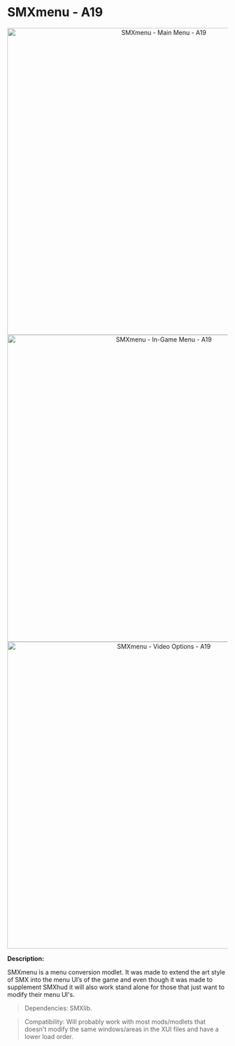 # SMXmenu - A19

<p align="center">
  <img src="https://staticdelivery.nexusmods.com/mods/1059/images/22/22-1601026435-1685923065.jpeg" width="700" title="SMXmenu - Main Menu - A19">
  
  <img src="https://staticdelivery.nexusmods.com/mods/1059/images/22/22-1601026480-979299605.jpeg" width="700" title="SMXmenu - In-Game Menu - A19">
  
  <img src="https://staticdelivery.nexusmods.com/mods/1059/images/22/22-1601026798-765016728.jpeg" width="700" title="SMXmenu - Video Options - A19">
</p>

**Description:**

SMXmenu is a menu conversion modlet. It was made to extend the art style of SMX into the menu UI’s of the game and even though it was made to supplement SMXhud it will also work stand alone for those that just want to modify their menu UI's.

> Dependencies: SMXlib.

> Compatibility: Will probably work with most mods/modlets that doesn't modify the same windows/areas in the XUI files and have a lower load order.
